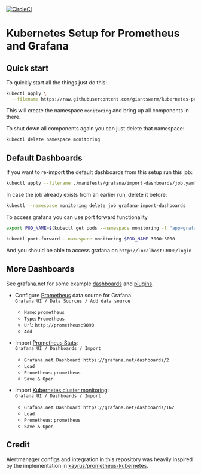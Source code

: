 [![CircleCI](https://circleci.com/gh/giantswarm/kubernetes-prometheus.svg?style=svg)](https://circleci.com/gh/giantswarm/kubernetes-prometheus)
# Kubernetes Setup for Prometheus and Grafana

## Quick start

To quickly start all the things just do this:
```bash
kubectl apply \
  --filename https://raw.githubusercontent.com/giantswarm/kubernetes-prometheus/master/manifests-all.yaml
```

This will create the namespace `monitoring` and bring up all components in there.

To shut down all components again you can just delete that namespace:
```bash
kubectl delete namespace monitoring
```

## Default Dashboards

If you want to re-import the default dashboards from this setup run this job:
```bash
kubectl apply --filename ./manifests/grafana/import-dashboards/job.yaml
```

In case the job already exists from an earlier run, delete it before:
```bash
kubectl --namespace monitoring delete job grafana-import-dashboards
```

To access grafana you can use port forward functionality
```bash
export POD_NAME=$(kubectl get pods --namespace monitoring -l "app=grafana,component=core" -o jsonpath="{.items[0].metadata.name}")

kubectl port-forward --namespace monitoring $POD_NAME 3000:3000
```
And you should be able to access grafana on `http://localhost:3000/login`

## More Dashboards

See grafana.net for some example [dashboards](https://grafana.net/dashboards) and [plugins](https://grafana.net/plugins).

- Configure [Prometheus](https://grafana.net/plugins/prometheus) data source for Grafana.<br/>
`Grafana UI / Data Sources / Add data source`
  - `Name`: `prometheus`
  - `Type`: `Prometheus`
  - `Url`: `http://prometheus:9090`
  - `Add`

- Import [Prometheus Stats](https://grafana.net/dashboards/2):<br/>
  `Grafana UI / Dashboards / Import`
  - `Grafana.net Dashboard`: `https://grafana.net/dashboards/2`
  - `Load`
  - `Prometheus`: `prometheus`
  - `Save & Open`

- Import [Kubernetes cluster monitoring](https://grafana.net/dashboards/162):<br/>
  `Grafana UI / Dashboards / Import`
  - `Grafana.net Dashboard`: `https://grafana.net/dashboards/162`
  - `Load`
  - `Prometheus`: `prometheus`
  - `Save & Open`

## Credit

Alertmanager configs and integration in this repository was heavily inspired by the implementation in [kayrus/prometheus-kubernetes](https://github.com/kayrus/prometheus-kubernetes).
